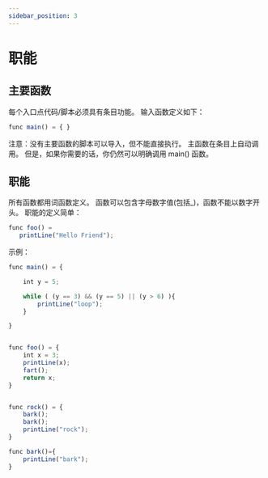```yaml
---
sidebar_position: 3
---
```


# 职能

## 主要函数
每个入口点代码/脚本必须具有条目功能。 输入函数定义如下：

```jsx
func main() = { }
```

注意：没有主要函数的脚本可以导入，但不能直接执行。 主函数在条目上自动调用。 但是，如果你需要的话，你仍然可以明确调用 main() 函数。

## 职能
所有函数都用词函数定义。 函数可以包含字母数字值(包括_)，函数不能以数字开头。 职能的定义简单：

```jsx
func foo() =
   printLine("Hello Friend");

```

示例：

```jsx
func main() = {

    int y = 5;

    while ( (y == 3) && (y == 5) || (y > 6) ){
        printLine("loop");
    }

}


func foo() = {
    int x = 3;
    printLine(x);
    fart();
    return x;
}


func rock() = {
    bark();
    bark();
    printLine("rock");
}

func bark()={
    printLine("bark");
}
```